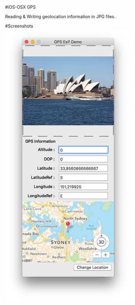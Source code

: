 #iOS-OSX GPS  

Reading & Writing geolocation information in JPG files.


#Screenshots
![Screenshot01](https://raw.githubusercontent.com/barisatamer/ios-gps-exif/master/Screenshot_01.png "Screenshot 01")

